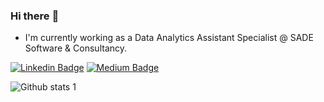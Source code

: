 ### Hi there :wave:

- I'm currently working as a Data Analytics Assistant Specialist @ SADE Software & Consultancy.


[![Linkedin Badge](https://img.shields.io/badge/-Linkedin-0067ff?style=flat-quare&labelColor=0067ff&logo=Linkedin&logoColor=white&link=link)](https://www.linkedin.com/in/berfin-sarioglu/) 
[![Medium Badge](https://img.shields.io/badge/-Medium-757575?style=flat-quare&labelColor=757575&logo=Medium&logoColor=white&link=link)](https://medium.com/@sarioglub) 


![Github stats 1](https://github-readme-stats.vercel.app/api?username=berfinsarioglu&show_icons=true&theme=gradient) 
